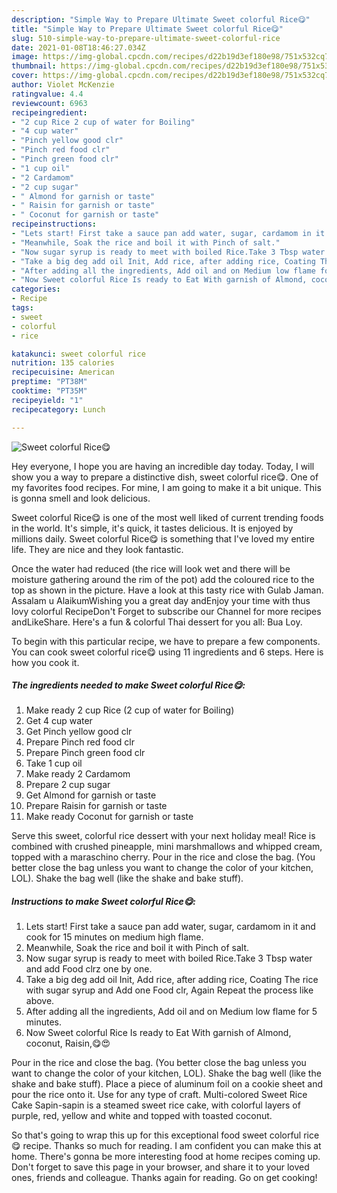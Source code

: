 ```yaml
---
description: "Simple Way to Prepare Ultimate Sweet colorful Rice😋"
title: "Simple Way to Prepare Ultimate Sweet colorful Rice😋"
slug: 510-simple-way-to-prepare-ultimate-sweet-colorful-rice
date: 2021-01-08T18:46:27.034Z
image: https://img-global.cpcdn.com/recipes/d22b19d3ef180e98/751x532cq70/sweet-colorful-rice😋-recipe-main-photo.jpg
thumbnail: https://img-global.cpcdn.com/recipes/d22b19d3ef180e98/751x532cq70/sweet-colorful-rice😋-recipe-main-photo.jpg
cover: https://img-global.cpcdn.com/recipes/d22b19d3ef180e98/751x532cq70/sweet-colorful-rice😋-recipe-main-photo.jpg
author: Violet McKenzie
ratingvalue: 4.4
reviewcount: 6963
recipeingredient:
- "2 cup Rice 2 cup of water for Boiling"
- "4 cup water"
- "Pinch yellow good clr"
- "Pinch red food clr"
- "Pinch green food clr"
- "1 cup oil"
- "2 Cardamom"
- "2 cup sugar"
- " Almond for garnish or taste"
- " Raisin for garnish or taste"
- " Coconut for garnish or taste"
recipeinstructions:
- "Lets start! First take a sauce pan add water, sugar, cardamom in it and cook for 15 minutes on medium high flame."
- "Meanwhile, Soak the rice and boil it with Pinch of salt."
- "Now sugar syrup is ready to meet with boiled Rice.Take 3 Tbsp water and add Food clrz one by one."
- "Take a big deg add oil Init, Add rice, after adding rice, Coating The rice with sugar syrup and Add one Food clr, Again Repeat the process like above."
- "After adding all the ingredients, Add oil and on Medium low flame for 5 minutes."
- "Now Sweet colorful Rice Is ready to Eat With garnish of Almond, coconut, Raisin,😋😍"
categories:
- Recipe
tags:
- sweet
- colorful
- rice

katakunci: sweet colorful rice 
nutrition: 135 calories
recipecuisine: American
preptime: "PT38M"
cooktime: "PT35M"
recipeyield: "1"
recipecategory: Lunch

---
```



![Sweet colorful Rice😋](https://img-global.cpcdn.com/recipes/d22b19d3ef180e98/751x532cq70/sweet-colorful-rice😋-recipe-main-photo.jpg)

Hey everyone, I hope you are having an incredible day today. Today, I will show you a way to prepare a distinctive dish, sweet colorful rice😋. One of my favorites food recipes. For mine, I am going to make it a bit unique. This is gonna smell and look delicious.

Sweet colorful Rice😋 is one of the most well liked of current trending foods in the world. It's simple, it's quick, it tastes delicious. It is enjoyed by millions daily. Sweet colorful Rice😋 is something that I've loved my entire life. They are nice and they look fantastic.

Once the water had reduced (the rice will look wet and there will be moisture gathering around the rim of the pot) add the coloured rice to the top as shown in the picture. Have a look at this tasty rice with Gulab Jaman. Assalam u AlaikumWishing you a great day andEnjoy your time with thus lovy colorful RecipeDon&#39;t Forget to subscribe our Channel for more recipes andLikeShare. Here&#39;s a fun &amp; colorful Thai dessert for you all: Bua Loy.


To begin with this particular recipe, we have to prepare a few components. You can cook sweet colorful rice😋 using 11 ingredients and 6 steps. Here is how you cook it.

<!--inarticleads1-->

##### The ingredients needed to make Sweet colorful Rice😋:

1. Make ready 2 cup Rice (2 cup of water for Boiling)
1. Get 4 cup water
1. Get Pinch yellow good clr
1. Prepare Pinch red food clr
1. Prepare Pinch green food clr
1. Take 1 cup oil
1. Make ready 2 Cardamom
1. Prepare 2 cup sugar
1. Get  Almond for garnish or taste
1. Prepare  Raisin for garnish or taste
1. Make ready  Coconut for garnish or taste


Serve this sweet, colorful rice dessert with your next holiday meal! Rice is combined with crushed pineapple, mini marshmallows and whipped cream, topped with a maraschino cherry. Pour in the rice and close the bag. (You better close the bag unless you want to change the color of your kitchen, LOL). Shake the bag well (like the shake and bake stuff). 

<!--inarticleads2-->

##### Instructions to make Sweet colorful Rice😋:

1. Lets start! First take a sauce pan add water, sugar, cardamom in it and cook for 15 minutes on medium high flame.
1. Meanwhile, Soak the rice and boil it with Pinch of salt.
1. Now sugar syrup is ready to meet with boiled Rice.Take 3 Tbsp water and add Food clrz one by one.
1. Take a big deg add oil Init, Add rice, after adding rice, Coating The rice with sugar syrup and Add one Food clr, Again Repeat the process like above.
1. After adding all the ingredients, Add oil and on Medium low flame for 5 minutes.
1. Now Sweet colorful Rice Is ready to Eat With garnish of Almond, coconut, Raisin,😋😍


Pour in the rice and close the bag. (You better close the bag unless you want to change the color of your kitchen, LOL). Shake the bag well (like the shake and bake stuff). Place a piece of aluminum foil on a cookie sheet and pour the rice onto it. Use for any type of craft. Multi-colored Sweet Rice Cake Sapin-sapin is a steamed sweet rice cake, with colorful layers of purple, red, yellow and white and topped with toasted coconut. 

So that's going to wrap this up for this exceptional food sweet colorful rice😋 recipe. Thanks so much for reading. I am confident you can make this at home. There's gonna be more interesting food at home recipes coming up. Don't forget to save this page in your browser, and share it to your loved ones, friends and colleague. Thanks again for reading. Go on get cooking!

